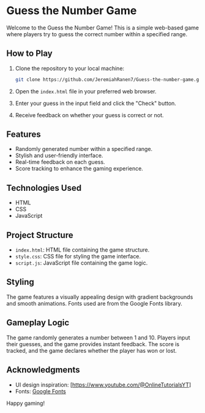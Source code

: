 # Guess the Number Game

Welcome to the Guess the Number Game! This is a simple web-based game where players try to guess the correct number within a specified range.

## How to Play

1. Clone the repository to your local machine:

    ```bash
    git clone https://github.com/JeremiahRanen7/Guess-the-number-game.git
    ```

2. Open the `index.html` file in your preferred web browser.

3. Enter your guess in the input field and click the "Check" button.

4. Receive feedback on whether your guess is correct or not.

## Features

- Randomly generated number within a specified range.
- Stylish and user-friendly interface.
- Real-time feedback on each guess.
- Score tracking to enhance the gaming experience.

## Technologies Used

- HTML
- CSS
- JavaScript

## Project Structure

- `index.html`: HTML file containing the game structure.
- `style.css`: CSS file for styling the game interface.
- `script.js`: JavaScript file containing the game logic.

## Styling

The game features a visually appealing design with gradient backgrounds and smooth animations. Fonts used are from the Google Fonts library.

## Gameplay Logic

The game randomly generates a number between 1 and 10. Players input their guesses, and the game provides instant feedback. The score is tracked, and the game declares whether the player has won or lost.

## Acknowledgments

- UI design inspiration: [https://www.youtube.com/@OnlineTutorialsYT]
- Fonts: [Google Fonts](https://fonts.google.com/)

Happy gaming!

